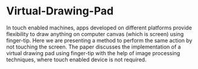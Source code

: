 # Virtual-Drawing-Pad

In touch enabled machines, apps developed on different platforms provide flexibility to draw anything on computer canvas (which is screen) using finger-tip. Here we are presenting a method to perform the same action by not touching the screen. The paper discusses the implementation of a virtual drawing pad using finger-tip with the help of image processing techniques, where touch enabled device is not required.

